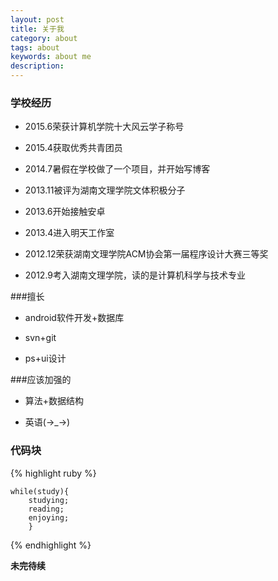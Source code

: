 ```yaml
---
layout: post
title: 关于我
category: about
tags: about
keywords: about me
description:
---
```


### 学校经历

- 2015.6荣获计算机学院十大风云学子称号

- 2015.4获取优秀共青团员

- 2014.7暑假在学校做了一个项目，并开始写博客

- 2013.11被评为湖南文理学院文体积极分子

- 2013.6开始接触安卓

- 2013.4进入明天工作室

- 2012.12荣获湖南文理学院ACM协会第一届程序设计大赛三等奖

- 2012.9考入湖南文理学院，读的是计算机科学与技术专业

###擅长
- android软件开发+数据库

- svn+git

- ps+ui设计

###应该加强的
- 算法+数据结构

- 英语(→_→)

### 代码块
{% highlight ruby %}
    
	while(study){
		studying;
		reading;
		enjoying;
		}
{% endhighlight %}

**未完待续**
